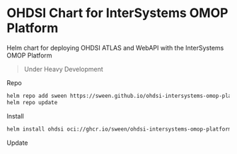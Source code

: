 # OHDSI Chart for InterSystems OMOP Platform 
Helm chart for deploying OHDSI ATLAS and WebAPI with the InterSystems OMOP Platform

> Under Heavy Development

Repo
```sh
helm repo add sween https://sween.github.io/ohdsi-intersystems-omop-platform
helm repo update
```

Install
```sh
helm install ohdsi oci://ghcr.io/sween/ohdsi-intersystems-omop-platform/ohdsi --create-namespace -n isc
```

Update
```sh

```